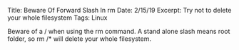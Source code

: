 Title: Beware Of Forward Slash In rm
Date: 2/15/19
Excerpt: Try not to delete your whole filesystem
Tags: Linux

Beware of a / when using the rm command.  A stand alone slash means root folder, so rm /* will delete your whole filesystem.
